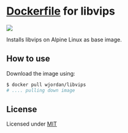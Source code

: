 # [Dockerfile](https://registry.hub.docker.com/u/wjordan/libvips/) for libvips
[![](https://badge.imagelayers.io/wjordan/libvips:latest.svg)](https://imagelayers.io/?images=wjordan/libvips:latest 'wjordan/libvips:latest')

Installs libvips on Alpine Linux as base image.

## How to use

Download the image using:

```bash
$ docker pull wjordan/libvips
# .... pulling down image
```

## License

Licensed under [MIT](http://opensource.org/licenses/mit-license.html)
